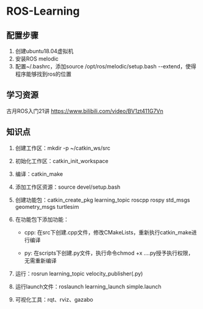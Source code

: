 # ROS-Learning

## 配置步骤

1. 创建ubuntu18.04虚拟机
2. 安装ROS melodic
3. 配置~/.bashrc，添加source /opt/ros/melodic/setup.bash --extend，使得程序能够找到ros的位置

## 学习资源

古月ROS入门21讲
https://www.bilibili.com/video/BV1zt411G7Vn

## 知识点

1. 创建工作区：mkdir -p ~/catkin_ws/src

2. 初始化工作区：catkin_init_workspace

3. 编译：catkin_make

4. 添加工作区资源：source devel/setup.bash

5. 创建功能包：catkin_create_pkg learning_topic roscpp rospy std_msgs geometry_msgs turtlesim

6. 在功能包下添加功能：
   
   - cpp: 在src下创建.cpp文件，修改CMakeLists，重新执行catkin_make进行编译
   
   - py: 在scripts下创建.py文件，执行命令chmod +x ....py授予执行权限，无需重新编译

7. 运行：rosrun learning_topic velocity_publisher(.py)

8. 运行launch文件：roslaunch learning_launch simple.launch

9. 可视化工具：rqt、rviz、gazabo
